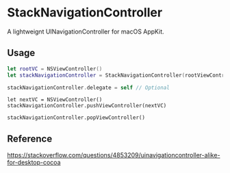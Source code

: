 # StackNavigationController

A lightweignt UINavigationController for macOS AppKit. 


## Usage

```swift
let rootVC = NSViewController()
let stackNavigationController = StackNavigationController(rootViewController: rootVC)

stackNavigationController.delegate = self // Optional
```

```swift:Pushing
let nextVC = NSViewController()
stackNavigationController.pushViewController(nextVC)
```


```swift:Popping
stackNavigationController.popViewController()
```


## Reference
https://stackoverflow.com/questions/4853209/uinavigationcontroller-alike-for-desktop-cocoa
